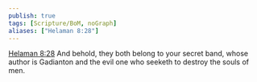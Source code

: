 ```yaml
---
publish: true
tags: [Scripture/BoM, noGraph]
aliases: ["Helaman 8:28"]
---
```

[Helaman 8:28](https://churchofjesuschrist.org/study/scriptures/bofm/hel/8?lang=eng&id=p28#p28) And behold, they both belong to your secret band, whose author is Gadianton and the evil one who seeketh to destroy the souls of men.




